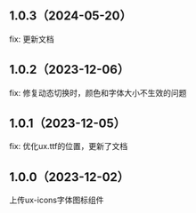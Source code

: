 ## 1.0.3（2024-05-20）
fix: 更新文档
## 1.0.2（2023-12-06）
fix: 修复动态切换时，颜色和字体大小不生效的问题
## 1.0.1（2023-12-05）
fix: 优化ux.ttf的位置，更新了文档
## 1.0.0（2023-12-02）
上传ux-icons字体图标组件
